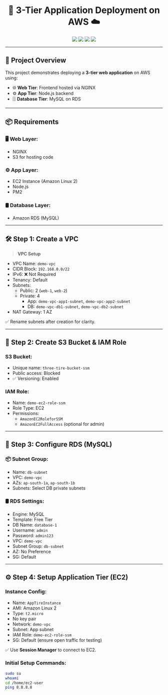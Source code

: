<h1 align="center">🚀 3-Tier Application Deployment on AWS ☁️</h1>

<p align="center">
  <img src="https://img.shields.io/badge/AWS-Cloud-orange?logo=amazon-aws" />
  <img src="https://img.shields.io/badge/VPC-Network-blue?logo=cloudflare" />
  <img src="https://img.shields.io/badge/Node.js-App-green?logo=node.js" />
  <img src="https://img.shields.io/badge/MySQL-Database-blue?logo=mysql" />
</p>

---

## 📌 Project Overview

This project demonstrates deploying a **3-tier web application** on AWS using:
- 🌐 **Web Tier**: Frontend hosted via NGINX
- ⚙️ **App Tier**: Node.js backend
- 🗄️ **Database Tier**: MySQL on RDS

---

## 📦 Requirements

### 🖥️ Web Layer:
- NGINX
- S3 for hosting code

### ⚙️ App Layer:
- EC2 Instance (Amazon Linux 2)
- Node.js
- PM2

### 🛢️ Database Layer:
- Amazon RDS (MySQL)

---

## 🛠️ Step 1: Create a VPC

> **VPC Setup**

- VPC Name: `demo-vpc`  
- CIDR Block: `192.168.0.0/22`  
- IPv6: ❌ Not Required  
- Tenancy: Default  
- Subnets:  
  - Public: 2 (`web-1`, `web-2`)  
  - Private: 4  
    - App: `demo-vpc-app1-subnet`, `demo-vpc-app2-subnet`  
    - DB: `demo-vpc-db1-subnet`, `demo-vpc-db2-subnet`  
- NAT Gateway: 1 AZ  

✅ Rename subnets after creation for clarity.

---

## 🔐 Step 2: Create S3 Bucket & IAM Role

### S3 Bucket:
- Unique name: `three-tire-bucket-ssm`
- Public access: Blocked
- ✅ Versioning: Enabled

### IAM Role:
- Name: `demo-ec2-role-ssm`
- Role Type: EC2
- Permissions:
  - `AmazonEC2RoleforSSM`
  - `AmazonEC2FullAccess` (optional for admin)

---

## 🧱 Step 3: Configure RDS (MySQL)

### 📦 Subnet Group:
- Name: `db-subnet`
- VPC: `demo-vpc`
- AZs: `ap-south-1a`, `ap-south-1b`
- Subnets: Select DB private subnets

### 🛢️ RDS Settings:
- Engine: MySQL
- Template: Free Tier
- DB Name: `database-1`
- Username: `admin`
- Password: `admin123`
- VPC: `demo-vpc`
- Subnet Group: `db-subnet`
- AZ: No Preference
- SG: Default

---

## ⚙️ Step 4: Setup Application Tier (EC2)

### Instance Config:
- Name: `AppTireInstance`
- AMI: Amazon Linux 2
- Type: `t2.micro`
- No key pair
- Network: `demo-vpc`
- Subnet: App subnet
- IAM Role: `demo-ec2-role-ssm`
- SG: Default (ensure open traffic for testing)

✅ Use **Session Manager** to connect to EC2.

### Initial Setup Commands:
```bash
sudo su
whoami
cd /home/ec2-user
ping 8.8.8.8
